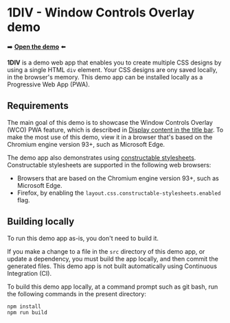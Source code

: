 # 1DIV - Window Controls Overlay demo

➡️ **[Open the demo](https://microsoftedge.github.io/Demos/1DIV/dist/)** ⬅️

**1DIV** is a demo web app that enables you to create multiple CSS designs by using a single HTML `div` element. Your CSS designs are ony saved locally, in the browser's memory. This demo app can be installed locally as a Progressive Web App (PWA).


## Requirements

The main goal of this demo is to showcase the Window Controls Overlay (WCO) PWA feature, which is described in [Display content in the title bar](https://learn.microsoft.com/microsoft-edge/progressive-web-apps-chromium/how-to/window-controls-overlay).  To make the most use of this demo, view it in a browser that's based on the Chromium engine version 93+, such as Microsoft Edge.

The demo app also demonstrates using [constructable stylesheets](https://developers.google.com/web/updates/2019/02/constructable-stylesheets).  Constructable stylesheets are supported in the following web browsers:
* Browsers that are based on the Chromium engine version 93+, such as Microsoft Edge.
* Firefox, by enabling the `layout.css.constructable-stylesheets.enabled` flag.


## Building locally

To run this demo app as-is, you don't need to build it.

If you make a change to a file in the `src` directory of this demo app, or update a dependency, you must build the app locally, and then commit the generated files.  This demo app is not built automatically using Continuous Integration (CI).

To build this demo app locally, at a command prompt such as git bash, run the following commands in the present directory:

```
npm install
npm run build
```
